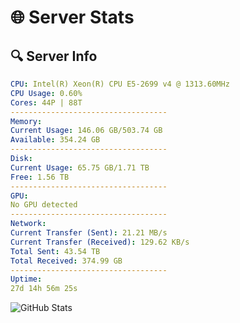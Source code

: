 # 🌐 Server Stats
## 🔍 Server Info
```yaml
CPU: Intel(R) Xeon(R) CPU E5-2699 v4 @ 1313.60MHz
CPU Usage: 0.60%
Cores: 44P | 88T
-----------------------------------
Memory:
Current Usage: 146.06 GB/503.74 GB
Available: 354.24 GB
-----------------------------------
Disk:
Current Usage: 65.75 GB/1.71 TB
Free: 1.56 TB
-----------------------------------
GPU:
No GPU detected
-----------------------------------
Network:
Current Transfer (Sent): 21.21 MB/s
Current Transfer (Received): 129.62 KB/s
Total Sent: 43.54 TB
Total Received: 374.99 GB
-----------------------------------
Uptime:
27d 14h 56m 25s
```
![GitHub Stats](https://img.shields.io/badge/Updated-2025-04-04_12:19:14-blue)